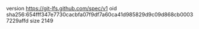version https://git-lfs.github.com/spec/v1
oid sha256:654fff347e7730cacbfa07f9df7a60ca41d985829d9c09d868cb00037229affd
size 2149
